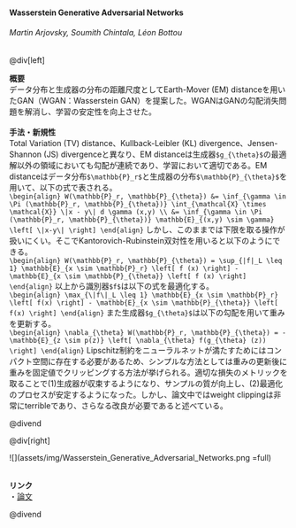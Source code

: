 #### Wasserstein Generative Adversarial Networks
###### Martin Arjovsky, Soumith Chintala, Léon Bottou

@div[left]

__概要__<br>
データ分布と生成器の分布の距離尺度としてEarth-Mover (EM) distanceを用いたGAN（WGAN：Wasserstein GAN）を提案した。WGANはGANの勾配消失問題を解消し、学習の安定性を向上させた。<br>
<br>
__手法・新規性__<br>
Total Variation (TV) distance、Kullback-Leibler (KL) divergence、Jensen-Shannon (JS) divergenceと異なり、EM distanceは生成器`$g_{\theta}$`の最適解以外の領域においても勾配が連続であり、学習において適切である。EM distanceはデータ分布`$\mathbb{P}_r$`と生成器の分布`$\mathbb{P}_{\theta}$`を用いて、以下の式で表される。<br>
`\begin{align} W(\mathbb{P}_r, \mathbb{P}_{\theta}) &= \inf_{\gamma \in \Pi (\mathbb{P}_r, \mathbb{P}_{\theta})} \int_{\mathcal{X} \times \mathcal{X}} \|x - y\| d \gamma (x,y) \\ &= \inf_{\gamma \in \Pi (\mathbb{P}_r, \mathbb{P}_{\theta})} \mathbb{E}_{(x,y) \sim \gamma} \left[ \|x-y\| \right] \end{align}`
しかし、このままでは下限を取る操作が扱いにくい。そこでKantorovich-Rubinstein双対性を用いると以下のようにできる。<br>
`\begin{align} W(\mathbb{P}_r, \mathbb{P}_{\theta}) = \sup_{|f|_L \leq 1} \mathbb{E}_{x \sim \mathbb{P}_r} \left[ f (x) \right] - \mathbb{E}_{x \sim \mathbb{P}_{\theta}} \left[ f (x) \right] \end{align}`
以上から識別器`$f$`は以下の式を最適化する。<br>
`\begin{align} \max_{\|f\|_L \leq 1} \mathbb{E}_{x \sim \mathbb{P}_r} \left[ f(x) \right] - \mathbb{E}_{x \sim \mathbb{P}_{\theta}} \left[ f(x) \right] \end{align}`
また生成器`$g_{\theta}$`は以下の勾配を用いて重みを更新する。<br>
`\begin{align} \nabla_{\theta} W(\mathbb{P}_r, \mathbb{P}_{\theta}) = - \mathbb{E}_{z \sim p(z)} \left[ \nabla_{\theta} f(g_{\theta} (z)) \right] \end{align}`
Lipschitz制約をニューラルネットが満たすためにはコンパクト空間に存在する必要があるため、シンプルな方法としては重みの更新後に重みを固定値でクリッピングする方法が挙げられる。適切な損失のメトリックを取ることで(1)生成器が収束するようになり、サンプルの質が向上し、(2)最適化のプロセスが安定するようになった。しかし、論文中ではweight clippingは非常にterribleであり、さらなる改良が必要であると述べている。

@divend

@div[right]

![](assets/img/Wasserstein_Generative_Adversarial_Networks.png =full)<br>
<br>

__リンク__<br>
・[論文](http://proceedings.mlr.press/v70/arjovsky17a/arjovsky17a.pdf)<br>

@divend